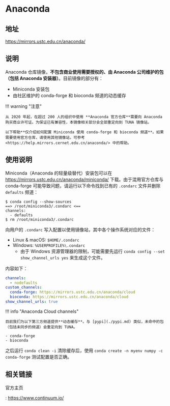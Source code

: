 # Anaconda

## 地址

<https://mirrors.ustc.edu.cn/anaconda/>

## 说明

Anaconda 仓库镜像，**不包含商业使用需要授权的、由 Anaconda 公司维护的包（包括 Anaconda 安装器）**。目前镜像的部分有：

- Miniconda 安装包
- 由社区维护的 conda-forge 和 bioconda 频道的动态缓存

!!! warning "注意"

    从 2020 年起，在超过 200 人的组织中使用 **Anaconda 官方仓库**需要向 Anaconda 购买商业许可证。为保证已有兼容性，本镜像相关部分会全部重定向到 TUNA 镜像站。

    以下帮助**仅介绍如何配置 Miniconda 使用 conda-forge 和 bioconda 频道**。如果需要使用官方仓库，请使用其他镜像站，可参考 <https://help.mirrors.cernet.edu.cn/anaconda/> 中的帮助。

## 使用说明

Miniconda（Anaconda 的轻量级替代）安装包可以在 <https://mirrors.ustc.edu.cn/anaconda/miniconda/> 下载。由于混用官方仓库与 conda-forge 可能导致问题，请运行以下命令找到已有的 `.condarc` 文件并删除 `defaults` 频道：

```console
$ conda config --show-sources
==> /root/miniconda3/.condarc <==
channels:
  - defaults
$ rm /root/miniconda3/.condarc
```

向用户的 `.condarc` 写入配置以使用镜像站，其中各个操作系统对应的文件：

- Linux & macOS: `$HOME/.condarc`
- Windows: `%USERPROFILE%\.condarc`
    - 由于 Windows 资源管理器的限制，可能需要先运行 `conda config --set show_channel_urls yes` 来生成这个文件。

内容如下：

```yaml
channels:
  - nodefaults
custom_channels:
  conda-forge: https://mirrors.ustc.edu.cn/anaconda/cloud
  bioconda: https://mirrors.ustc.edu.cn/anaconda/cloud
show_channel_urls: true
```

!!! info "Anaconda Cloud channels"

    目前我们为以下第三方频道提供**动态缓存**。与 [pypi](./pypi.md) 类似，未命中的包（包括未同步的频道）会重定向到 TUNA。

    - conda-forge
    - bioconda

之后运行 `conda clean -i` 清除缓存后，使用 `conda create -n myenv numpy -c conda-forge` 测试配置是否正确。

## 相关链接

官方主页

:   <https://www.continuum.io/>
